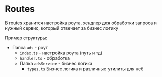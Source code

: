 # Routes

В routes хранится настройка роута, хендлер для обработки запроса и нужный сервис, который отвечает за бизнес логику

Пример структуры:
- Папка `ads` - роут
  - `index.ts` - настройка роута (путь и тд)
  - `handler.ts` - обработка
  - Папка `adsService` - бизнес логика
    - `types.ts` Бизнес логика и различные утилиты для неё